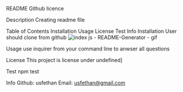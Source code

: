 README
Github licence

Description
Creating readme file

Table of Contents
Installation
Usage
License
Test
Info
Installation
User should clone from github
![index js - README-Generator - gif](https://user-images.githubusercontent.com/77454834/145491596-20d14635-681e-42b2-beb2-85ed9682f47f.gif)

Usage
use inquirer from your command line to anwser all questions

License
This project is license under undefined]

Test
npm test

Info
Github: usfethan Email: usfethan@gmail.com
